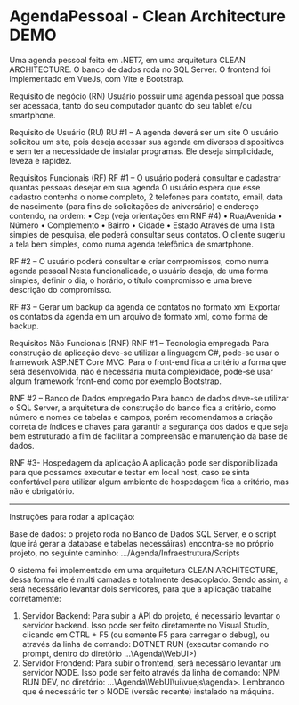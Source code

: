 # AgendaPessoal - Clean Architecture DEMO
Uma agenda pessoal feita em .NET7, em uma arquitetura CLEAN ARCHITECTURE.
O banco de dados roda no SQL Server.
O frontend foi implementado em VueJs, com Vite e Bootstrap.

Requisito de negócio (RN)
Usuário possuir uma agenda pessoal que possa ser acessada, tanto do seu computador quanto do seu tablet e/ou
smartphone.

Requisito de Usuário (RU)
RU #1 – A agenda deverá ser um site
O usuário solicitou um site, pois deseja acessar sua agenda em diversos dispositivos e sem ter a necessidade de
instalar programas. Ele deseja simplicidade, leveza e rapidez.

Requisitos Funcionais (RF)
RF #1 – O usuário poderá consultar e cadastrar quantas pessoas desejar em sua agenda
O usuário espera que esse cadastro contenha o nome completo, 2 telefones para contato, email, data de
nascimento (para fins de solicitações de aniversário) e endereço contendo, na ordem:
• Cep (veja orientações em RNF #4)
• Rua/Avenida
• Número
• Complemento
• Bairro
• Cidade
• Estado
Através de uma lista simples de pesquisa, ele poderá consultar seus contatos. O cliente sugeriu a tela bem simples,
como numa agenda telefônica de smartphone.

RF #2 – O usuário poderá consultar e criar compromissos, como numa agenda pessoal
Nesta funcionalidade, o usuário deseja, de uma forma simples, definir o dia, o horário, o título compromisso e uma
breve descrição do compromisso.

RF #3 – Gerar um backup da agenda de contatos no formato xml
Exportar os contatos da agenda em um arquivo de formato xml, como forma de backup.

Requisitos Não Funcionais (RNF)
RNF #1 – Tecnologia empregada
Para construção da aplicação deve-se utilizar a linguagem C#, pode-se usar o framework ASP.NET Core MVC.
Para o front-end fica a critério a forma que será desenvolvida, não é necessária muita complexidade, pode-se usar
algum framework front-end como por exemplo Bootstrap.

RNF #2 – Banco de Dados empregado
Para banco de dados deve-se utilizar o SQL Server, a arquitetura de construção do banco fica a critério, como
número e nomes de tabelas e campos, porém recomendamos a criação correta de índices e chaves para garantir a
segurança dos dados e que seja bem estruturado a fim de facilitar a compreensão e manutenção da base de dados.

RNF #3- Hospedagem da aplicação
A aplicação pode ser disponibilizada para que possamos executar e testar em local host, caso se sinta confortável
para utilizar algum ambiente de hospedagem fica a critério, mas não é obrigatório.

***

Instruções para rodar a aplicação:

Base de dados: o projeto roda no Banco de Dados SQL Server, e o script (que irá gerar a database e tabelas necessáiras) encontra-se no próprio projeto, no seguinte caminho: .../Agenda/Infraestrutura/Scripts

O sistema foi implementado em uma arquitetura CLEAN ARCHITECTURE, dessa forma ele é multi camadas e totalmente 
desacoplado. Sendo assim, a será necessário levantar dois servidores, para que a aplicação trabalhe corretamente:
1) Servidor Backend: Para subir a API do projeto, é necessário levantar o servidor backend. Isso pode ser feito diretamente no Visual Studio, clicando em CTRL + F5 (ou somente F5 para carregar o debug), ou através da linha de comando: DOTNET RUN (executar comando no prompt, dentro do diretório ...\Agenda\WebUI>)
2) Servidor Frondend: Para subir o frontend, será necessário levantar um servidor NODE. Isso pode ser feito através da linha de comando: NPM RUN DEV, no diretório: ...\Agenda\WebUI\ui\vuejs\agenda>. Lembrando que é necessário ter o NODE (versão recente) instalado na máquina.
